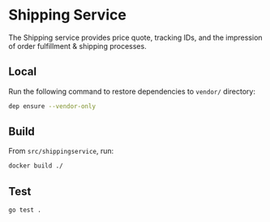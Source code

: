 # Shipping Service

The Shipping service provides price quote, tracking IDs, and the impression of
order fulfillment & shipping processes.

## Local

Run the following command to restore dependencies to `vendor/` directory:

```sh
dep ensure --vendor-only
```

## Build

From `src/shippingservice`, run:

```sh
docker build ./
```

## Test

```sh
go test .
```
